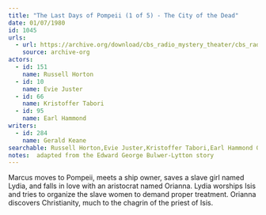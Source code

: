 ```yaml
---
title: "The Last Days of Pompeii (1 of 5) - The City of the Dead"
date: 01/07/1980
id: 1045
urls: 
  - url: https://archive.org/download/cbs_radio_mystery_theater/cbs_radio_mystery_theater-1001-1050.zip/cbs_radio_mystery_theater-1001-1050%2Fcbsrmt_1045_the_last_days_of_pompeii_city_of_the_dead.mp3
    source: archive-org
actors:  
  - id: 151
    name: Russell Horton  
  - id: 10
    name: Evie Juster  
  - id: 66
    name: Kristoffer Tabori  
  - id: 95
    name: Earl Hammond
writers:  
  - id: 284
    name: Gerald Keane
searchable: Russell Horton,Evie Juster,Kristoffer Tabori,Earl Hammond Gerald Keane
notes:  adapted from the Edward George Bulwer-Lytton story
---
```

Marcus moves to Pompeii, meets a ship owner, saves a slave girl named Lydia, and falls in love with an aristocrat named Orianna. Lydia worships Isis and tries to organize the slave women to demand proper treatment. Orianna discovers Christianity, much to the chagrin of the priest of Isis.